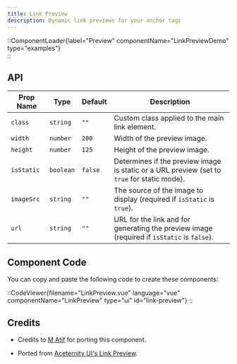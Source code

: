 ```yaml
---
title: Link Preview
description: Dynamic link previews for your anchor tags
---
```


::ComponentLoader{label="Preview" componentName="LinkPreviewDemo" type="examples"}  
::

## API

| Prop Name  | Type      | Default | Description                                                                                 |
| ---------- | --------- | ------- | ------------------------------------------------------------------------------------------- |
| `class`    | `string`  | `""`    | Custom class applied to the main link element.                                              |
| `width`    | `number`  | `200`   | Width of the preview image.                                                                 |
| `height`   | `number`  | `125`   | Height of the preview image.                                                                |
| `isStatic` | `boolean` | `false` | Determines if the preview image is static or a URL preview (set to `true` for static mode). |
| `imageSrc` | `string`  | `""`    | The source of the image to display (required if `isStatic` is `true`).                      |
| `url`      | `string`  | `""`    | URL for the link and for generating the preview image (required if `isStatic` is `false`).  |

## Component Code

You can copy and paste the following code to create these components:

::CodeViewer{filename="LinkPreview.vue" language="vue" componentName="LinkPreview" type="ui" id="link-preview"}
::

## Credits

- Credits to [M Atif](https://github.com/atif0075) for porting this component.

- Ported from [Aceternity UI's Link Preview](https://ui.aceternity.com/components/link-preview).
